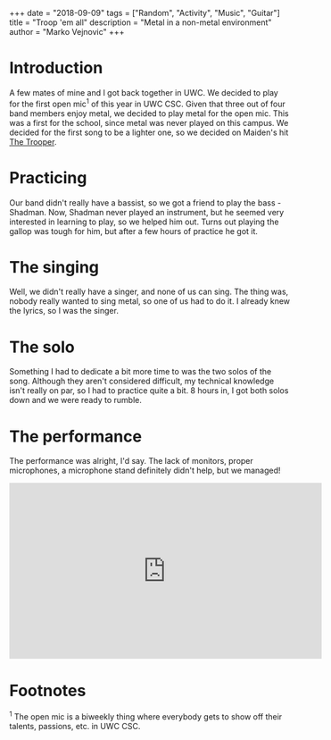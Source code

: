 +++
date = "2018-09-09"
tags = ["Random", "Activity", "Music", "Guitar"]
title = "Troop 'em all"
description = "Metal in a non-metal environment"
author = "Marko Vejnovic"
+++

# Introduction

A few mates of mine and I got back together in UWC. We decided to play for the 
first open mic<sup>1</sup> of this year in UWC CSC. Given that three out of 
four band members enjoy metal, we decided to play metal for the open mic. This 
was a first for the school, since metal was never played on this campus. We 
decided for the first song to be a lighter one, so we decided on Maiden's hit 
[The Trooper](https://www.youtube.com/watch?v=2G5rfPISIwo).

# Practicing

Our band didn't really have a bassist, so we got a friend to play the bass - 
Shadman. Now, Shadman never played an instrument, but he seemed very interested
in learning to play, so we helped him out. Turns out playing the gallop was 
tough for him, but after a few hours of practice he got it.

# The singing

Well, we didn't really have a singer, and none of us can sing. The thing was, 
nobody really wanted to sing metal, so one of us had to do it. I already knew 
the lyrics, so I was the singer.

# The solo

Something I had to dedicate a bit more time to was the two solos of the song. 
Although they aren't considered difficult, my technical knowledge isn't really 
on par, so I had to practice quite a bit. 8 hours in, I got both solos down and
we were ready to rumble.

# The performance

The performance was alright, I'd say. The lack of monitors, proper microphones,
a microphone stand definitely didn't help, but we managed!

<iframe width="560" height="315" src="https://www.youtube.com/embed/nupfHQtvHmw" frameborder="0" allow="autoplay; encrypted-media" allowfullscreen></iframe> 

# Footnotes
<sup>1</sup> The open mic is a biweekly thing where everybody gets to show off 
their talents, passions, etc. in UWC CSC.
